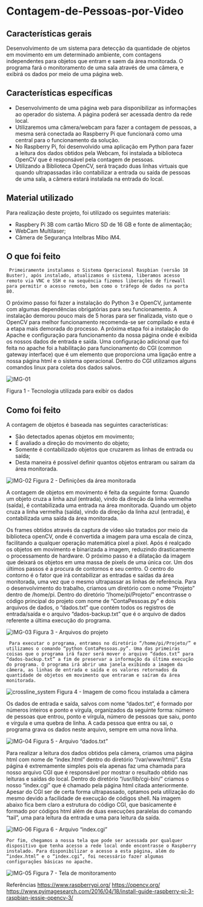 # Contagem-de-Pessoas-por-Video

## Características gerais
Desenvolvimento de um sistema para detecção da quantidade de objetos em movimento em um determinado ambiente, com contagens independentes para objetos que entram e saem da área monitorada. O programa fará o monitoramento de uma sala através de uma câmera, e exibirá os dados por meio de uma página web.

## Características específicas
- Desenvolvimento de uma página web para disponibilizar as informações ao operador do sistema. A página poderá ser acessada dentro da rede local.
- Utilizaremos uma câmera/webcam para fazer a contagem de pessoas, a mesma será conectada ao Raspberry Pi que funcionará como uma central para o funcionamento da solução.
- No Raspberry Pi, foi desenvolvido uma aplicação em Python para fazer a leitura dos dados obtidos pela Webcam, foi instalada a biblioteca OpenCV que é responsável pela contagem de pessoas.
- Utilizando a Biblioteca OpenCV, será traçado duas linhas virtuais que quando ultrapassadas irão contabilizar a entrada ou saída de pessoas de uma sala, a câmera estará instalada na entrada do local.

## Material utilizado
Para realização deste projeto, foi utilizado os seguintes materiais:
- Raspbery Pi 3B com cartão Micro SD de 16 GB e fonte de alimentação;
- WebCam Multilaser;
- Câmera de Segurança Intelbras Mibo iM4.

## O que foi feito
     Primeiramente instalamos o Sistema Operacional Raspbian (versão 10 Buster), após instalado, atualizamos o sistema, liberamos acesso remoto via VNC e SSH e na sequência fizemos liberações de firewall para permitir o acesso remoto, bem como o tráfego de dados na porta 80.
O próximo passo foi fazer a instalação do Python 3 e OpenCV, juntamente com algumas dependências obrigatórias para seu funcionamento. A instalação demorou pouco mais de 5 horas para ser finalizada, visto que o OpenCV para melhor funcionamento recomenda-se ser compilado e esta é a etapa mais demorada do processo.
A próxima etapa foi a instalação do Apache e configuração para funcionamento da nossa página onde é exibida os nossos dados de entrada e saída. Uma configuração adicional que foi feita no apache foi a habilitação para funcionamento do CGI (common gateway interface) que é um elemento que proporciona uma ligação entre a nossa página html e o sistema operacional. Dentro do CGI utilizamos alguns comandos linux para coleta dos dados salvos.


![IMG-01](https://user-images.githubusercontent.com/42256808/125874144-d4dfaf25-433e-4029-93b2-e6419d0f14d8.png)

Figura 1 - Tecnologia utilizada para exibir os dados


## Como foi feito
A contagem de objetos é baseada nas seguintes características:
- São detectados apenas objetos em movimento;
- É avaliado a direção do movimento do objeto;
- Somente é contabilizado objetos que cruzarem as linhas de entrada ou saída;
- Desta maneira é possível definir quantos objetos entraram ou saíram da área monitorada.


![IMG-02](https://user-images.githubusercontent.com/42256808/125874540-2bd62e74-1ce7-490b-b47e-59cf7d98604a.png)
Figura 2 - Definições da área monitorada


A contagem de objetos em movimento é feita da seguinte forma:
Quando um objeto cruza a linha azul (entrada), vindo da direção da linha vermelha (saída), é contabilizada uma entrada na área monitorada.
Quando um objeto cruza a linha vermelha (saída), vindo da direção da linha azul (entrada), é contabilizada uma saída da área monitorada.

Os frames obtidos através da captura de vídeo são tratados por meio da biblioteca openCV, onde é convertida a imagem para uma escala de cinza, facilitando a qualquer operação matemática pixel a pixel. Após é realçado os objetos em movimento e binarizada a imagem, reduzindo drasticamente o processamento de hardware. O próximo passo é a dilatação da imagem que deixará os objetos em uma massa de pixels de uma única cor. Um dos últimos passos é a procura de contornos e seu centro. O centro do contorno é o fator que irá contabilizar as entradas e saídas da área monitorada, uma vez que o mesmo ultrapassar as linhas de referência.
Para o desenvolvimento do trabalho, criamos um diretório com o nome “Projeto” dentro de /home/pi. Dentro do diretório “/home/pi/Projeto/” encontrasse o código principal do projeto com nome de “ContaPessoas.py” e dois arquivos de dados, o “dados.txt” que contém todos os registros de entrada/saída e o arquivo “dados-backup.txt” que é o arquivo de dados referente a última execução do programa.

![IMG-03](https://user-images.githubusercontent.com/42256808/125874541-09186b65-f521-4cfc-b18d-6f34786ab76b.PNG)
Figura 3 - Arquivos do projeto

     Para executar o programa, entramos no diretório “/home/pi/Projeto/” e utilizamos o comando “python ContaPessoas.py”. Uma das primeiras coisas que o programa irá fazer será mover o arquivo “dados.txt” para “dados-backup.txt” a fim de preservar a informação da última execução do programa. O programa irá abrir uma janela exibindo a imagem da câmera, as linhas de entrada e saída e os valores retornados da quantidade de objetos em movimento que entraram e saíram da área monitorada.

![crossline_system](https://user-images.githubusercontent.com/42256808/125875040-0bb49e16-ae53-4a43-97e3-84e6c5b064ae.jpg)
Figura 4 - Imagem de como ficou instalada a câmera

Os dados de entrada e saída, salvos com nome “dados.txt”, é formado por números inteiros e ponto e vírgula, organizados da seguinte forma: número de pessoas que entrou, ponto e vírgula, número de pessoas que saiu, ponto e vírgula e uma quebra de linha. A cada pessoa que entra ou sai, o programa grava os dados neste arquivo, sempre em uma nova linha. 

![IMG-04](https://user-images.githubusercontent.com/42256808/125874542-1a200789-b85d-449a-86c0-f057e58f1ff4.PNG)
Figura 5 - Arquivo “dados.txt”

Para realizar a leitura dos dados obtidos pela câmera, criamos uma página html com nome de “index.html” dentro do diretório “/var/www/html/”. Esta página é extremamente simples pois ela apenas faz uma chamada para nosso arquivo CGI que é responsável por mostrar o resultado obtido nas leituras e saídas do local. 
Dentro do diretório “/usr/lib/cgi-bin/” criamos o nosso “index.cgi” que é chamado pela página html citada anteriormente. Apesar do CGI ser de certa forma ultrapassado, optamos pela utilização do mesmo devido a facilidade de execução de códigos shell. Na imagem abaixo fica bem claro a estrutura do código CGI, que basicamente é formado por códigos html além de duas execuções paralelas do comando “tail”, uma para leitura da entrada e uma para leitura da saída.


![IMG-06](https://user-images.githubusercontent.com/42256808/125874537-56dc9a13-5f11-4e19-95ca-89fd4061d59e.PNG)
Figura 6 - Arquivo “index.cgi”


    Por fim, chegamos a nossa tela que pode ser acessada por qualquer dispositivo que tenha acesso a rede local onde encontrasse o Raspberry instalado. Para disponibilizar o acesso a esta página, além do “index.html” e o “index.cgi”, foi necessário fazer algumas configurações básicas no apache.


![IMG-05](https://user-images.githubusercontent.com/42256808/125874543-ec74132a-2a40-4856-a69d-9ea27d94df0c.PNG)
Figura 7 - Tela de monitoramento

Referências
https://www.raspberrypi.org/
https://opencv.org/
https://www.pyimagesearch.com/2016/04/18/install-guide-raspberry-pi-3-raspbian-jessie-opencv-3/





